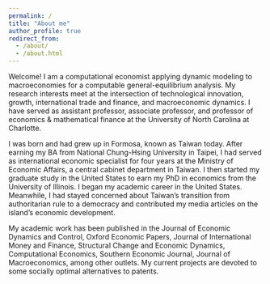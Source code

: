 ```yaml
---
permalink: /
title: "About me"
author_profile: true
redirect_from: 
  - /about/
  - /about.html
---
```


Welcome! I am a computational economist applying dynamic modeling to macroeconomies for a computable general-equilibrium analysis. My research interests meet at the intersection of technological innovation, growth, international trade and finance, and macroeconomic dynamics.  I have served as assistant professor, associate professor, and professor of economics & mathematical finance at the University of North Carolina at Charlotte.

I was born and had grew up in Formosa, known as Taiwan today. After earning my BA from National Chung-Hsing University in Taipei, I had served as international economic specialist for four years at the Ministry of Economic Affairs, a central cabinet department in Taiwan.  I then started my graduate study in the United States to earn my PhD in economics from the University of Illinois.  I began my academic career in the United States. Meanwhile, I had stayed concerned about Taiwan’s transition from authoritarian rule to a democracy and contributed my media articles on the island’s economic development.

My academic work has been published in the Journal of Economic Dynamics and Control, Oxford Economic Papers, Journal of International Money and Finance, Structural Change and Economic Dynamics, Computational Economics, Southern Economic Journal, Journal of Macroeconomics, among other outlets. My current projects are devoted to some socially optimal alternatives to patents.
